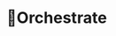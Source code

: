 ---
# configs for document itself.
title: "🎻Orchestrate"
lastModified: "2022-12-16"

# add some tags for specifying particular subjects.
tags:
  - "seed"
---